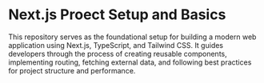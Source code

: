 # Next.js Proect Setup and Basics

This repository serves as the foundational setup for building a modern web application using Next.js, TypeScript, and Tailwind CSS. It guides developers through the process of creating reusable components, implementing routing, fetching external data, and following best practices for project structure and performance.
